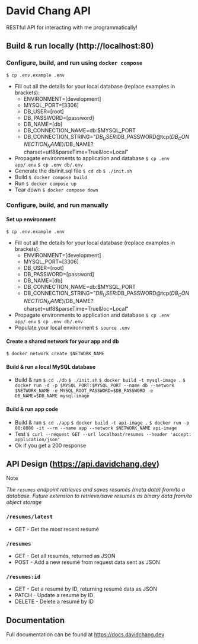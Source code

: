 # David Chang API
RESTful API for interacting with me programmatically!

## Build & run locally (http://localhost:80)

### Configure, build, and run using `docker compose`
`$ cp .env.example .env`
- Fill out all the details for your local database (replace examples in brackets):
	- ENVIRONMENT=[development]
	- MYSQL_PORT=[3306]
	- DB_USER=[root]
	- DB_PASSWORD=[password]
	- DB_NAME=[db]
	- DB_CONNECTION_NAME=db:$MYSQL_PORT
	- DB_CONNECTION_STRING="$DB_USER:$DB_PASSWORD@tcp($DB_CONNECTION_NAME)/$DB_NAME?charset=utf8&parseTime=True&loc=Local"
- Propagate environments to application and database
`$ cp .env app/.env`
`$ cp .env db/.env`
- Generate the db/init.sql file
`$ cd db`
`$ ./init.sh`
- Build
`$ docker compose build`
- Run
`$ docker compose up`
- Tear down
`$ docker compose down`

### Configure, build, and run manually
#### Set up environment
`$ cp .env.example .env`
- Fill out all the details for your local database (replace examples in brackets):
	- ENVIRONMENT=[development]
	- MYSQL_PORT=[3306]
	- DB_USER=[root]
	- DB_PASSWORD=[password]
	- DB_NAME=[db]
	- DB_CONNECTION_NAME=db:$MYSQL_PORT
	- DB_CONNECTION_STRING="$DB_USER:$DB_PASSWORD@tcp($DB_CONNECTION_NAME)/$DB_NAME?charset=utf8&parseTime=True&loc=Local"
- Propagate environments to application and database
`$ cp .env app/.env`
`$ cp .env db/.env`
- Populate your local environment
`$ source .env`
#### Create a shared network for your app and db
`$ docker network create $NETWORK_NAME`
#### Build & run a local MySQL database
- Build & run
`$ cd ./db`
`$ ./init.sh`
`$ docker build -t mysql-image .`
`$ docker run -d -p $MYSQL_PORT:$MYSQL_PORT --name db --network $NETWORK_NAME -e MYSQL_ROOT_PASSWORD=$DB_PASSWORD -e DB_NAME=$DB_NAME mysql-image`
#### Build & run app code
- Build & run
`$ cd ./app`
`$ docker build -t api-image .`
`$ docker run -p 80:8080 -it --rm --name app --network $NETWORK_NAME api-image`
- Test
`$ curl --request GET --url localhost/resumes --header 'accept: application/json'`
- Ok if you get a 200 response

## API Design (https://api.davidchang.dev)
>[!NOTE]
>_The `resumes` endpoint retrieves and saves resumés (meta data) from/to a database. Future extension to retrieve/save resumés as binary data from/to object storage_
### `/resumes/latest`
- GET - Get the most recent resumé
### `/resumes` 
- GET - Get all resumés, returned as JSON
- POST - Add a new resumé from request data sent as JSON
### `/resumes:id` 
- GET - Get a resumé by ID, returning resumé data as JSON
- PATCH - Update a resumé by ID
- DELETE - Delete a resumé by ID

## Documentation

Full documentation can be found at https://docs.davidchang.dev
